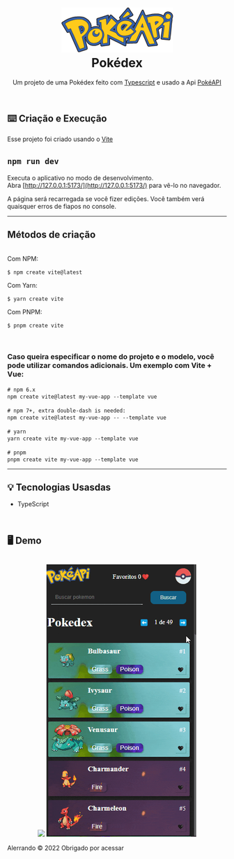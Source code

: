 <h1 align="center">
    <img src="./github/icon.png" alt="icone do site">
    </br>
    Pokédex
</h1>

<p align="center">Um projeto de uma Pokédex feito com <a href="https://www.typescriptlang.org/">Typescript</a>  e usado a Api <a href="https://pokeapi.co/">PokéAPI</a></p>
</br>

## ⌨️ Criação e Execução

<p>Esse projeto foi criado usando o <a href="https://vitejs.dev/guide/">Vite</a></p>

## `npm run dev`
Executa o aplicativo no modo de desenvolvimento.<br />
Abra [http://127.0.0.1:5173/](http://127.0.0.1:5173/) para vê-lo no navegador.

A página será recarregada se você fizer edições.
Você também verá quaisquer erros de fiapos no console.</p>
<hr>

## Métodos de criação
<br>
Com NPM:

```
$ npm create vite@latest
```

Com Yarn:
```
$ yarn create vite
```

Com PNPM:
```
$ pnpm create vite
```
</br>
<h3>Caso queira especificar o nome do projeto e o modelo, você pode utilizar comandos adicionais. Um exemplo com Vite + Vue:</h3>

```
# npm 6.x
npm create vite@latest my-vue-app --template vue

# npm 7+, extra double-dash is needed:
npm create vite@latest my-vue-app -- --template vue

# yarn
yarn create vite my-vue-app --template vue

# pnpm
pnpm create vite my-vue-app --template vue
```
<hr>

## 💡 Tecnologias Usasdas
<ul>
<li>TypeScript
</ul>
</br>

## 🖥️ Demo
<br/>

<div align="center">
    <img src="./github/PokedexPc.gif">
    <img src="./github/PokedexMobile.gif">
</div>

<p>Alerrando © 2022 Obrigado por acessar</p>